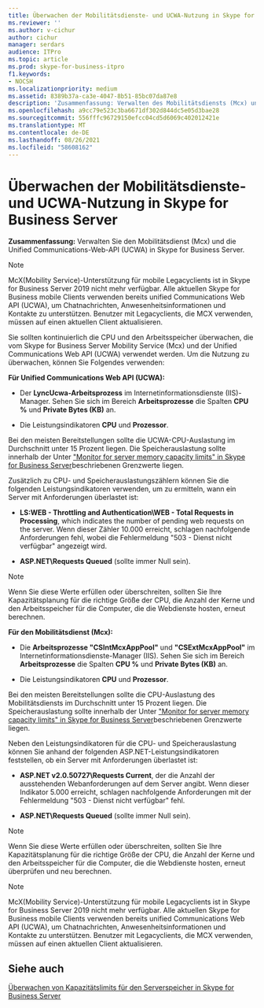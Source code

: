 ```yaml
---
title: Überwachen der Mobilitätsdienste- und UCWA-Nutzung in Skype for Business Server
ms.reviewer: ''
ms.author: v-cichur
author: cichur
manager: serdars
audience: ITPro
ms.topic: article
ms.prod: skype-for-business-itpro
f1.keywords:
- NOCSH
ms.localizationpriority: medium
ms.assetid: 8389b37a-ca3e-4047-8b51-85bc07da87e8
description: 'Zusammenfassung: Verwalten des Mobilitätsdiensts (Mcx) und der Unified Communications-Web-API (UCWA) in Skype for Business Server.'
ms.openlocfilehash: a9cc79e523c3ba6671df302d844dc5e05d3bae28
ms.sourcegitcommit: 556fffc96729150efcc04cd5d6069c402012421e
ms.translationtype: MT
ms.contentlocale: de-DE
ms.lasthandoff: 08/26/2021
ms.locfileid: "58608162"
---
```

# <a name="monitor-mobility-service-and-ucwa-usage-in-skype-for-business-server"></a>Überwachen der Mobilitätsdienste- und UCWA-Nutzung in Skype for Business Server
 
**Zusammenfassung:** Verwalten Sie den Mobilitätsdienst (Mcx) und die Unified Communications-Web-API (UCWA) in Skype for Business Server.

> [!NOTE]
> McX(Mobility Service)-Unterstützung für mobile Legacyclients ist in Skype for Business Server 2019 nicht mehr verfügbar. Alle aktuellen Skype for Business mobile Clients verwenden bereits unified Communications Web API (UCWA), um Chatnachrichten, Anwesenheitsinformationen und Kontakte zu unterstützen. Benutzer mit Legacyclients, die MCX verwenden, müssen auf einen aktuellen Client aktualisieren.
  
Sie sollten kontinuierlich die CPU und den Arbeitsspeicher überwachen, die vom Skype for Business Server Mobility Service (Mcx) und der Unified Communications Web API (UCWA) verwendet werden. Um die Nutzung zu überwachen, können Sie Folgendes verwenden:
  
 **Für Unified Communications Web API (UCWA):**
  
- Der **LyncUcwa-Arbeitsprozess** im Internetinformationsdienste (IIS)-Manager. Sehen Sie sich im Bereich **Arbeitsprozesse** die Spalten **CPU %** und **Private Bytes (KB)** an.
    
- Die Leistungsindikatoren **CPU** und **Prozessor**.
    
Bei den meisten Bereitstellungen sollte die UCWA-CPU-Auslastung im Durchschnitt unter 15 Prozent liegen. Die Speicherauslastung sollte innerhalb der Unter ["Monitor for server memory capacity limits" in Skype for Business Server](server-memory-capacity-limits.md)beschriebenen Grenzwerte liegen.
  
Zusätzlich zu CPU- und Speicherauslastungszählern können Sie die folgenden Leistungsindikatoren verwenden, um zu ermitteln, wann ein Server mit Anforderungen überlastet ist:
  
- **LS:WEB - Throttling and Authentication\WEB - Total Requests in Processing**, which indicates the number of pending web requests on the server. Wenn dieser Zähler 10.000 erreicht, schlagen nachfolgende Anforderungen fehl, wobei die Fehlermeldung "503 - Dienst nicht verfügbar" angezeigt wird.
    
- **ASP.NET\Requests Queued** (sollte immer Null sein).
    
> [!NOTE]
> Wenn Sie diese Werte erfüllen oder überschreiten, sollten Sie Ihre Kapazitätsplanung für die richtige Größe der CPU, die Anzahl der Kerne und den Arbeitsspeicher für die Computer, die die Webdienste hosten, erneut berechnen. 
  
 **Für den Mobilitätsdienst (Mcx):**
  
- Die **Arbeitsprozesse "CSIntMcxAppPool"** und **"CSExtMcxAppPool"** im Internetinformationsdienste-Manager (IIS). Sehen Sie sich im Bereich **Arbeitsprozesse** die Spalten **CPU %** und **Private Bytes (KB)** an.
    
- Die Leistungsindikatoren **CPU** und **Prozessor**.
    
Bei den meisten Bereitstellungen sollte die CPU-Auslastung des Mobilitätsdiensts im Durchschnitt unter 15 Prozent liegen. Die Speicherauslastung sollte innerhalb der Unter ["Monitor for server memory capacity limits" in Skype for Business Server](server-memory-capacity-limits.md)beschriebenen Grenzwerte liegen.
  
Neben den Leistungsindikatoren für die CPU- und Speicherauslastung können Sie anhand der folgenden ASP.NET-Leistungsindikatoren feststellen, ob ein Server mit Anforderungen überlastet ist:
  
- **ASP.NET v2.0.50727\Requests Current**, der die Anzahl der ausstehenden Webanforderungen auf dem Server angibt. Wenn dieser Indikator 5.000 erreicht, schlagen nachfolgende Anforderungen mit der Fehlermeldung "503 - Dienst nicht verfügbar" fehl.
    
- **ASP.NET\Requests Queued** (sollte immer Null sein).
    
> [!NOTE]
> Wenn Sie diese Werte erfüllen oder überschreiten, sollten Sie Ihre Kapazitätsplanung für die richtige Größe der CPU, die Anzahl der Kerne und den Arbeitsspeicher für die Computer, die die Webdienste hosten, erneut überprüfen und neu berechnen. 

> [!NOTE]
> McX(Mobility Service)-Unterstützung für mobile Legacyclients ist in Skype for Business Server 2019 nicht mehr verfügbar. Alle aktuellen Skype for Business mobile Clients verwenden bereits unified Communications Web API (UCWA), um Chatnachrichten, Anwesenheitsinformationen und Kontakte zu unterstützen. Benutzer mit Legacyclients, die MCX verwenden, müssen auf einen aktuellen Client aktualisieren.
  
## <a name="see-also"></a>Siehe auch

[Überwachen von Kapazitätslimits für den Serverspeicher in Skype for Business Server](server-memory-capacity-limits.md)
